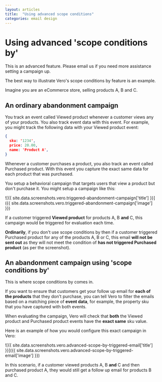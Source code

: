 ```yaml
---
layout: articles
title:  "Using advanced scope conditions"
categories: email design
---
```


# Using advanced 'scope conditions by'

This is an advanced feature. Please email us if you need more assistance setting a campaign up.

The best way to illustrate Vero's scope conditions by feature is an example.

Imagine you are an eCommerce store, selling products A, B and C.

## An ordinary abandonment campaign

You track an event called 
Viewed product whenever a customer views any of your products. You also track event data with this event. For example, you might track the following data with your 
Viewed product event:

~~~json
{
  sku: '1234',
  price: 20.00,
  name: 'Product A',
}
~~~

Whenever a customer purchases a product, you also track an event called 
Purchased product. With this event you capture the exact same data for each product that was purchased.

You setup a 
behavioral campaign that targets users that view a product but don't purchase it. You might setup a campaign like this:

![{{ site.data.screenshots.vero.triggered-abandonment-campaign['title'] }}]({{  site.data.screenshots.vero.triggered-abandonment-campaign['image'] }})

If a customer triggered **Viewed product** for products A, B **and** C, this campaign would be triggered for evaluation each time.

**Ordinarily**, if you don't use scope conditions by then if a customer triggered Purchased product for any of the products A, B or C, this email **will not be sent out** as they will not meet the condition of **has not triggered Purchased product** (as per the screenshot).

## An abandonment campaign using 'scope conditions by'

This is where scope conditions by comes in.

If you want to ensure that customers get your follow up email for **each of the products** that they don't purchase, you can tell Vero to filter the emails based on a matching piece of **event data**, for example, the property sku that you have captured with both events.

When evaluating the campaign, Vero will check that **both** the Viewed product and Purchased product events have the **exact same** sku value.

Here is an example of how you would configure this exact campaign in Vero:

![{{ site.data.screenshots.vero.advanced-scope-by-triggered-email['title'] }}]({{  site.data.screenshots.vero.advanced-scope-by-triggered-email['image'] }})

In this scenario, if a customer viewed products A, B **and** C and then purchased product A, they would still get a follow up email for products B and C.